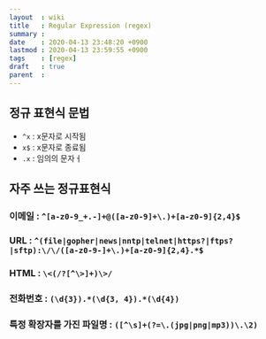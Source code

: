 ```yaml
---
layout  : wiki
title   : Regular Expression (regex)
summary : 
date    : 2020-04-13 23:48:20 +0900
lastmod : 2020-04-13 23:59:55 +0900
tags    : [regex]
draft   : true
parent  : 
---
```

## 정규 표현식 문법
 * `^x` : x문자로 시작됨
 * `x$` : x문자로 종료됨
 * `.x` : 임의의 문자ㅓ

## 자주 쓰는 정규표현식
### 이메일 : `^[a-z0-9_+.-]+@([a-z0-9]+\.)+[a-z0-9]{2,4}$`
### URL : `^(file|gopher|news|nntp|telnet|https?|ftps?|sftp):\/\/([a-z0-9-]+\.)+[a-z0-9]{2,4}.*$`
### HTML : `\<(/?[^\>]+)\>/`
### 전화번호 : `(\d{3}).*(\d{3, 4}).*(\d{4})`
### 특정 확장자를 가진 파일명 : `([^\s]+(?=\.(jpg|png|mp3))\.\2)`

